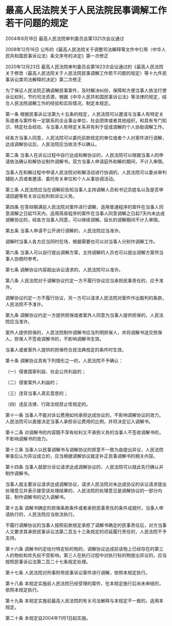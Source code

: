 # 最高人民法院关于人民法院民事调解工作若干问题的规定

2004年8月18日 最高人民法院审判委员会第1321次会议通过

2008年12月16日 公布的《最高人民法院关于调整司法解释等文件中引用〈中华人民共和国民事诉讼法〉条文序号的决定》第一次修正

2020年12月23日 最高人民法院审判委员会第1823次会议通过的《最高人民法院关于修改〈最高人民法院关于人民法院民事调解工作若干问题的规定〉等十九件民事诉讼类司法解释的决定》第二次修正

<!-- INFO END -->

为了保证人民法院正确调解民事案件，及时解决纠纷，保障和方便当事人依法行使诉讼权利，节约司法资源，根据《中华人民共和国民事诉讼法》等法律的规定，结合人民法院调解工作的经验和实际情况，制定本规定。

第一条 根据民事诉讼法第九十五条的规定，人民法院可以邀请与当事人有特定关系或者与案件有一定联系的企业事业单位、社会团体或者其他组织，和具有专门知识、特定社会经验、与当事人有特定关系并有利于促成调解的个人协助调解工作。

经各方当事人同意，人民法院可以委托前款规定的单位或者个人对案件进行调解，达成调解协议后，人民法院应当依法予以确认。

第二条 当事人在诉讼过程中自行达成和解协议的，人民法院可以根据当事人的申请依法确认和解协议制作调解书。双方当事人申请庭外和解的期间，不计入审限。

当事人在和解过程中申请人民法院对和解活动进行协调的，人民法院可以委派审判辅助人员或者邀请、委托有关单位和个人从事协调活动。

第三条 人民法院应当在调解前告知当事人主持调解人员和书记员姓名以及是否申请回避等有关诉讼权利和诉讼义务。

第四条 在答辩期满前人民法院对案件进行调解，适用普通程序的案件在当事人同意调解之日起15天内，适用简易程序的案件在当事人同意调解之日起7天内未达成调解协议的，经各方当事人同意，可以继续调解。延长的调解期间不计入审限。

第五条 当事人申请不公开进行调解的，人民法院应当准许。

调解时当事人各方应当同时在场，根据需要也可以对当事人分别作调解工作。

第六条 当事人可以自行提出调解方案，主持调解的人员也可以提出调解方案供当事人协商时参考。

第七条 调解协议内容超出诉讼请求的，人民法院可以准许。

第八条 人民法院对于调解协议约定一方不履行协议应当承担民事责任的，应予准许。

调解协议约定一方不履行协议，另一方可以请求人民法院对案件作出裁判的条款，人民法院不予准许。

第九条 调解协议约定一方提供担保或者案外人同意为当事人提供担保的，人民法院应当准许。

案外人提供担保的，人民法院制作调解书应当列明担保人，并将调解书送交担保人。担保人不签收调解书的，不影响调解书生效。

当事人或者案外人提供的担保符合民法典规定的条件时生效。

第十条 调解协议具有下列情形之一的，人民法院不予确认：

（一）侵害国家利益、社会公共利益的；

（二）侵害案外人利益的；

（三）违背当事人真实意思的；

（四）违反法律、行政法规禁止性规定的。

第十一条 当事人不能对诉讼费用如何承担达成协议的，不影响调解协议的效力。人民法院可以直接决定当事人承担诉讼费用的比例，并将决定记入调解书。

第十二条 对调解书的内容既不享有权利又不承担义务的当事人不签收调解书的，不影响调解书的效力。

第十三条 当事人以民事调解书与调解协议的原意不一致为由提出异议，人民法院审查后认为异议成立的，应当根据调解协议裁定补正民事调解书的相关内容。

第十四条 当事人就部分诉讼请求达成调解协议的，人民法院可以就此先行确认并制作调解书。

当事人就主要诉讼请求达成调解协议，请求人民法院对未达成协议的诉讼请求提出处理意见并表示接受该处理结果的，人民法院的处理意见是调解协议的一部分内容，制作调解书的记入调解书。

第十五条 调解书确定的担保条款条件或者承担民事责任的条件成就时，当事人申请执行的，人民法院应当依法执行。

不履行调解协议的当事人按照前款规定承担了调解书确定的民事责任后，对方当事人又要求其承担民事诉讼法第二百五十三条规定的迟延履行责任的，人民法院不予支持。

第十六条 调解书约定给付特定标的物的，调解协议达成前该物上已经存在的第三人的物权和优先权不受影响。第三人在执行过程中对执行标的物提出异议的，应当按照民事诉讼法第二百二十七条规定处理。

第十七条 人民法院对刑事附带民事诉讼案件进行调解，依照本规定执行。

第十八条 本规定实施前人民法院已经受理的案件，在本规定施行后尚未审结的，依照本规定执行。

第十九条 本规定实施前最高人民法院的有关司法解释与本规定不一致的，适用本规定。

第二十条 本规定自2004年11月1日起实施。